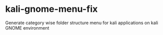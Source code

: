 # kali-gnome-menu-fix
Generate category wise folder structure menu for kali applications on kali GNOME environment
